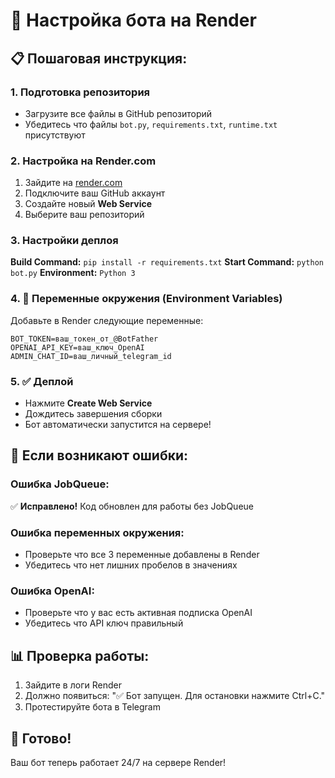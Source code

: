 # 🚀 Настройка бота на Render

## 📋 Пошаговая инструкция:

### 1. Подготовка репозитория
- Загрузите все файлы в GitHub репозиторий
- Убедитесь что файлы `bot.py`, `requirements.txt`, `runtime.txt` присутствуют

### 2. Настройка на Render.com
1. Зайдите на [render.com](https://render.com)
2. Подключите ваш GitHub аккаунт
3. Создайте новый **Web Service**
4. Выберите ваш репозиторий

### 3. Настройки деплоя
**Build Command:** `pip install -r requirements.txt`
**Start Command:** `python bot.py`
**Environment:** `Python 3`

### 4. 🔑 Переменные окружения (Environment Variables)
Добавьте в Render следующие переменные:

```
BOT_TOKEN=ваш_токен_от_@BotFather
OPENAI_API_KEY=ваш_ключ_OpenAI  
ADMIN_CHAT_ID=ваш_личный_telegram_id
```

### 5. ✅ Деплой
- Нажмите **Create Web Service**
- Дождитесь завершения сборки
- Бот автоматически запустится на сервере!

## 🔧 Если возникают ошибки:

### Ошибка JobQueue:
✅ **Исправлено!** Код обновлен для работы без JobQueue

### Ошибка переменных окружения:
- Проверьте что все 3 переменные добавлены в Render
- Убедитесь что нет лишних пробелов в значениях

### Ошибка OpenAI:
- Проверьте что у вас есть активная подписка OpenAI
- Убедитесь что API ключ правильный

## 📊 Проверка работы:
1. Зайдите в логи Render
2. Должно появиться: "✅ Бот запущен. Для остановки нажмите Ctrl+C."
3. Протестируйте бота в Telegram

## 🎯 Готово!
Ваш бот теперь работает 24/7 на сервере Render! 